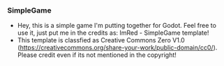 ### SimpleGame
- Hey, this is a simple game I'm putting together for Godot. Feel free to use it, just put me in the credits as: ImRed - SimpleGame template!
- This template is classfied as Creative Commons Zero V1.0 (https://creativecommons.org/share-your-work/public-domain/cc0/). Please credit even if its not mentioned in the copyright!
